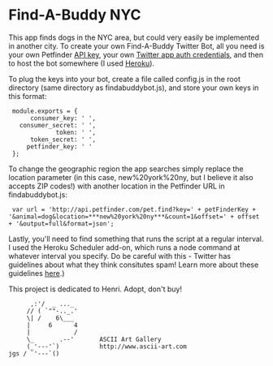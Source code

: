 Find-A-Buddy NYC
==========



This app finds dogs in the NYC area, but could very easily be implemented in another city. To create your own Find-A-Buddy Twitter Bot, all you need is your own Petfinder <a href="https://www.petfinder.com/developers/api-key">API key</a>, your own <a href="https://apps.twitter.com/">Twitter app auth credentials</a>, and then to host the bot somewhere (I used <a href="www.heroku.com">Heroku</a>).

To plug the keys into your bot, create a file called config.js in the root directory (same directory as findabuddybot.js), and store your own keys in this format:

     module.exports = {
          consumer_key: ' ',
       consumer_secret: ' ',
                 token: ' ',
          token_secret: ' ',
         petfinder_key: ' '
     };

To change the geographic region the app searches simply replace the location parameter (in this case, new%20york%20ny, but I believe it also accepts ZIP codes!) with another location in the Petfinder URL in findabuddybot.js:

     var url = 'http://api.petfinder.com/pet.find?key=' + petFinderKey + '&animal=dog&location=***new%20york%20ny***&count=1&offset=' + offset + '&output=full&format=json';

Lastly, you'll need to find something that runs the script at a regular interval. I used the Heroku Scheduler add-on, which runs a node command at whatever interval you specify. Do be careful with this - Twitter has guidelines about what they think consitutes spam! Learn more about these guidelines <a href="https://dev.twitter.com/overview/terms/policy">here</a>.)

This project is dedicated to Henri. Adopt, don't buy!
    
          ,:'/  _ ..._
         // ( `""-.._.'
         \| /    6\___  
         |     6      4      
         |            /
         \_       .--'       ASCII Art Gallery
         (_'---'`)           http://www.ascii-art.com
    jgs / `'---`()
